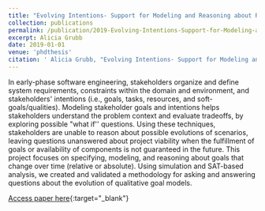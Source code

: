 ```yaml
---
title: "Evolving Intentions- Support for Modeling and Reasoning about Requirements that Change over Time"
collection: publications
permalink: /publication/2019-Evolving-Intentions-Support-for-Modeling-and-Reasoning-about-Requirements-that-Change-over-Time
excerpt: Alicia Grubb
date: 2019-01-01
venue: 'phdthesis'
citation: ' Alicia Grubb, "Evolving Intentions- Support for Modeling and Reasoning about Requirements that Change over Time." phdthesis, 2019.'
---
```

In early-phase software engineering, stakeholders organize and define system requirements, constraints within the domain and environment, and stakeholders' intentions (i.e., goals, tasks, resources, and soft-goals/qualities). Modeling stakeholder goals and intentions helps stakeholders understand the problem context and evaluate tradeoffs, by exploring possible "what if'' questions. Using these techniques, stakeholders are unable to reason about possible evolutions of scenarios, leaving questions unanswered about project viability when the fulfillment of goals or availability of components is not guaranteed in the future. This project focuses on specifying, modeling, and reasoning about goals that change over time (relative or absolute). Using simulation and SAT-based analysis, we created and validated a methodology for asking and answering questions about the evolution of qualitative goal models.

[Access paper here](http://www.cs.toronto.edu/~amgrubb/thesis/){:target="_blank"}
